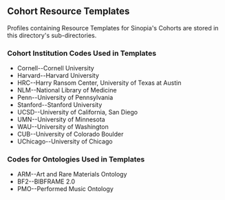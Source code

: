 ## Cohort Resource Templates 
Profiles containing Resource Templates for Sinopia's Cohorts are stored in this
directory's sub-directories. 

### Cohort Institution Codes Used in Templates
* Cornell--Cornell University
* Harvard--Harvard University
* HRC--Harry Ransom Center, University of Texas at Austin
* NLM--National Library of Medicine
* Penn--University of Pennsylvania
* Stanford--Stanford University
* UCSD--University of California, San Diego
* UMN--University of Minnesota
* WAU--University of Washington
* CUB--University of Colorado Boulder
* UChicago--University of Chicago 

### Codes for Ontologies Used in Templates
* ARM--Art and Rare Materials Ontology
* BF2--BIBFRAME 2.0
* PMO--Performed Music Ontology
